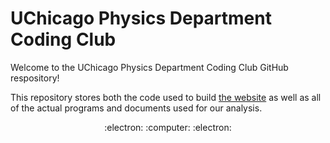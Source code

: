 # UChicago Physics Department Coding Club

Welcome to the UChicago Physics Department Coding Club GitHub respository!

This repository stores both the code used to build [the website](https://uchicagophysics.github.io/CodingClub/) as well as all of the actual programs and documents used for our analysis.

<div style="text-align:center">:electron: :computer: :electron:</div>
